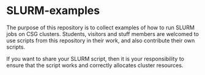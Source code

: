 # SLURM-examples

The purpose of this repository is to collect examples of how to run SLURM jobs on CSG clusters.
Students, visitors and stuff members are welcomed to use scripts from this repository in their work, and also contribute their own scripts.


If you want to share your SLURM script, then it is your responsibility to ensure that the script works and correctly allocates cluster resources.

